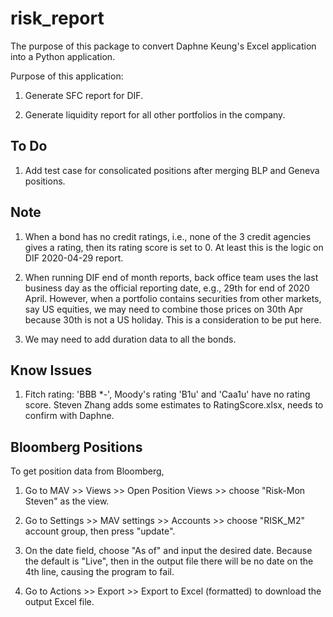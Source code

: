 # risk_report
The purpose of this package to convert Daphne Keung's Excel application into a Python application.

Purpose of this application:

1. Generate SFC report for DIF.

2. Generate liquidity report for all other portfolios in the company.



## To Do

1. Add test case for consolicated positions after merging BLP and Geneva positions.


## Note

1. When a bond has no credit ratings, i.e., none of the 3 credit agencies gives a rating, then its rating score is set to 0. At least this is the logic on DIF 2020-04-29 report.

1. When running DIF end of month reports, back office team uses the last business day as the official reporting date, e.g., 29th for end of 2020 April. However, when a portfolio contains securities from other markets, say US equities, we may need to combine those prices on 30th Apr because 30th is not a US holiday. This is a consideration to be put here.

2. We may need to add duration data to all the bonds.


## Know Issues

1. Fitch rating: 'BBB \*-', Moody's rating 'B1u' and 'Caa1u' have no rating score. Steven Zhang adds some estimates to RatingScore.xlsx, needs to confirm with Daphne.


## Bloomberg Positions

To get position data from Bloomberg,

1. Go to MAV >> Views >> Open Position Views >> choose "Risk-Mon Steven" as the view.

2. Go to Settings >> MAV settings >> Accounts >> choose "RISK_M2" account group, then press "update".

3. On the date field, choose "As of" and input the desired date. Because the default is "Live", then in the output file there will be no date on the 4th line, causing the program to fail.

4. Go to Actions >> Export >> Export to Excel (formatted) to download the output Excel file.
